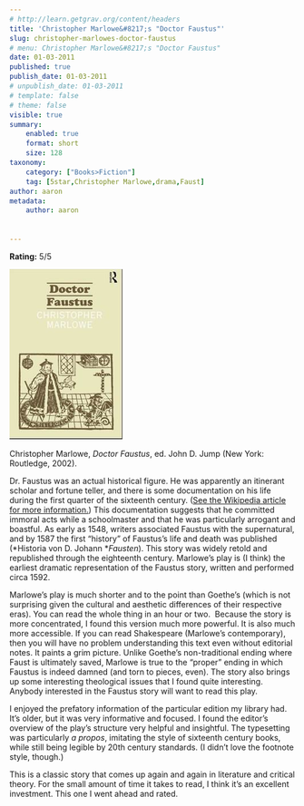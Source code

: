 ```yaml
---
# http://learn.getgrav.org/content/headers
title: 'Christopher Marlowe&#8217;s "Doctor Faustus"'
slug: christopher-marlowes-doctor-faustus
# menu: Christopher Marlowe&#8217;s "Doctor Faustus"
date: 01-03-2011
published: true
publish_date: 01-03-2011
# unpublish_date: 01-03-2011
# template: false
# theme: false
visible: true
summary:
    enabled: true
    format: short
    size: 128
taxonomy:
    category: ["Books>Fiction"]
    tag: [5star,Christopher Marlowe,drama,Faust]
author: aaron
metadata:
    author: aaron


---
```


**Rating:** 5/5

![](cover1.jpg "Doctor Faustus")

Christopher Marlowe, *Doctor Faustus*, ed. John D. Jump (New York: Routledge, 2002).

Dr. Faustus was an actual historical figure. He was apparently an itinerant scholar and fortune teller, and there is some documentation on his life during the first quarter of the sixteenth century. ([See the Wikipedia article for more information.](http://en.wikipedia.org/wiki/Faustus#Sources_of_the_legend)) This documentation suggests that he committed immoral acts while a schoolmaster and that he was particularly arrogant and boastful. As early as 1548, writers associated Faustus with the supernatural, and by 1587 the first “history” of Faustus’s life and death was published (*Historia von D. Johann **Fausten*). This story was widely retold and republished through the eighteenth century. Marlowe’s play is (I think) the earliest dramatic representation of the Faustus story, written and performed circa 1592.

Marlowe’s play is much shorter and to the point than Goethe’s (which is not surprising given the cultural and aesthetic differences of their respective eras). You can read the whole thing in an hour or two.  Because the story is more concentrated, I found this version much more powerful. It is also much more accessible. If you can read Shakespeare (Marlowe’s contemporary), then you will have no problem understanding this text even without editorial notes. It paints a grim picture. Unlike Goethe’s non-traditional ending where Faust is ultimately saved, Marlowe is true to the “proper” ending in which Faustus is indeed damned (and torn to pieces, even). The story also brings up some interesting theological issues that I found quite interesting. Anybody interested in the Faustus story will want to read this play.

I enjoyed the prefatory information of the particular edition my library had. It’s older, but it was very informative and focused. I found the editor’s overview of the play’s structure very helpful and insightful. The typesetting was particularly *a propos*, imitating the style of sixteenth century books, while still being legible by 20th century standards. (I didn’t love the footnote style, though.)

This is a classic story that comes up again and again in literature and critical theory. For the small amount of time it takes to read, I think it’s an excellent investment. This one I went ahead and rated.

